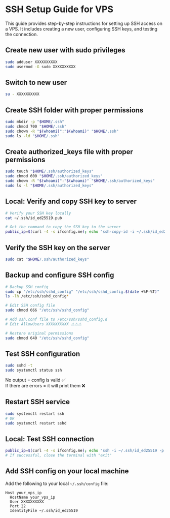 # SSH Setup Guide for VPS

This guide provides step-by-step instructions for setting up SSH access on a VPS. It includes creating a new user, configuring SSH keys, and testing the connection.

## Create new user with sudo privileges

```bash
sudo adduser XXXXXXXXXX
sudo usermod -G sudo XXXXXXXXXX
```

## Switch to new user

```bash
su - XXXXXXXXXX
```

## Create SSH folder with proper permissions

```bash
sudo mkdir -p "$HOME/.ssh"
sudo chmod 700 "$HOME/.ssh"
sudo chown -R "$(whoami)":"$(whoami)" "$HOME/.ssh"
sudo ls -ld "$HOME/.ssh"
```

## Create authorized_keys file with proper permissions

```bash
sudo touch "$HOME/.ssh/authorized_keys"
sudo chmod 600 "$HOME/.ssh/authorized_keys"
sudo chown -R "$(whoami)":"$(whoami)" "$HOME/.ssh/authorized_keys"
sudo ls -l "$HOME/.ssh/authorized_keys"
```

## Local: Verify and copy SSH key to server

```bash
# Verify your SSH key locally
cat ~/.ssh/id_ed25519.pub
```

```bash
# Get the command to copy the SSH key to the server
public_ip=$(curl -4 -s ifconfig.me); echo "ssh-copy-id -i ~/.ssh/id_ed25519.pub -p 22 $(whoami)@${public_ip}"
```

## Verify the SSH key on the server

```bash
sudo cat "$HOME/.ssh/authorized_keys"
```

## Backup and configure SSH config

```bash
# Backup SSH config
sudo cp "/etc/ssh/sshd_config" "/etc/ssh/sshd_config.$(date +%F-%T)"
ls -lh /etc/ssh/sshd_config*

# Edit SSH config file
sudo chmod 666 "/etc/ssh/sshd_config"

# Add ssh.conf file to /etc/ssh/sshd_config.d
# Edit AllowUsers XXXXXXXXXX ⚠️⚠️⚠️

# Restore original permissions
sudo chmod 640 "/etc/ssh/sshd_config"
```

## Test SSH configuration

```bash
sudo sshd -t
sudo systemctl status ssh
```

No output = config is valid ✅  
If there are errors = it will print them ❌

## Restart SSH service

```bash
sudo systemctl restart ssh
# OR
sudo systemctl restart sshd
```

## Local: Test SSH connection

```bash
public_ip=$(curl -4 -s ifconfig.me); echo "ssh -i ~/.ssh/id_ed25519 -p 22 $(whoami)@${public_ip}"
# If successful, close the terminal with "exit"
```

## Add SSH config on your local machine

Add the following to your local `~/.ssh/config` file:

```
Host your_vps_ip
  HostName your_vps_ip
  User XXXXXXXXXX
  Port 22
  IdentityFile ~/.ssh/id_ed25519
```
